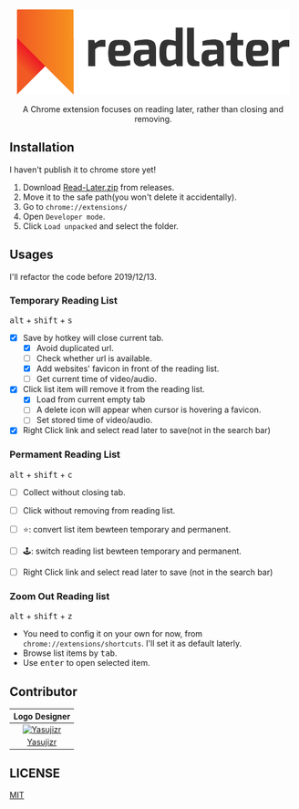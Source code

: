 <p align="center">
  <img src="images/logotype.png" alt="Read Later Logo" height="150px">
</p>

<p align="center">  
  A Chrome extension focuses on reading later, rather than closing and removing.
</p>

## Installation
I haven't publish it to chrome store yet!
1. Download [Read-Later.zip](https://github.com/WillBChang/readlater/releases/latest) from releases.
2. Move it to the safe path(you won't delete it accidentally).
3. Go to `chrome://extensions/`
4. Open `Developer mode`.
5. Click `Load unpacked` and select the folder.

## Usages
I'll refactor the code before 2019/12/13.
### **Temporary** Reading List
<kbd>alt</kbd> + <kbd>shift</kbd> + <kbd>s</kbd>
- [x] Save by hotkey will close current tab.
  - [x] Avoid duplicated url.
  - [ ] Check whether url is available.
  - [x] Add websites' favicon in front of the reading list.
  - [ ] Get current time of video/audio.
- [x] Click list item will remove it from the reading list.
  - [x] Load from current empty tab
  - [ ] A delete icon will appear when cursor is hovering a favicon.
  - [ ] Set stored time of video/audio.
- [x] Right Click link and select read later to save(not in the search bar)

### Permament Reading List
 <kbd>alt</kbd> + <kbd>shift</kbd> + <kbd>c</kbd>
- [ ] Collect without closing tab.
- [ ] Click without removing from reading list.
- [ ] ⭐️: convert list item bewteen temporary and permanent.
- [ ] 🕹: switch reading list bewteen temporary and permanent.
- [ ] Right Click link and select read later to save (not in the search bar)


### Zoom Out Reading list
<kbd>alt</kbd> + <kbd>shift</kbd> + <kbd>z</kbd>

- You need to config it on your own for now, from `chrome://extensions/shortcuts`. I'll set it as default laterly. 
- Browse list items by <kbd>tab</kbd>.
- Use <kbd>enter</kbd> to open selected item.

## Contributor
| Logo Designer |
| :---: |
| [![Yasujizr](https://avatars0.githubusercontent.com/u/36993664?s=88&v=4)](https://github.com/Yasujizr) |
| [Yasujizr](https://github.com/Yasujizr) |

## LICENSE
[MIT](LICENSE)
